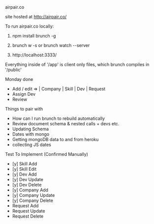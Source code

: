 airpair.co

site hosted at http://airpair.co/



To run airpair.co locally:


1)   npm install brunch -g

2)   brunch w -s    or    brunch watch --server

3)   http://localhost:3333/




Everything inside of '/app' is client only files, which brunch compiles in '/public'


Monday done

- Add / edit => | Company | Skill | Dev | Request
- Assign Dev
- Review



Things to pair with

- How can I run brunch to rebuild automatically
- Review document schema & nested calls + devs etc.
- Updating Schema
- Dates with mongo
- Getting mongoDB data to and from heroku
- collecting JS dates


Test To Implement (Confirmed Manually)


- [y] Skill Add
- [y] Skill Edit
- [y] Dev Add
- [y] Dev Update
- [y] Dev Delete
- [y] Company Add
- [y] Company Update
- [y] Company Delete
- Request Add
- Request Update
- Request Delete